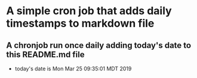 A simple cron job that adds daily timestamps to markdown file
============================================================
## A chronjob run once daily adding today's date to this README.md file
* today's date is Mon Mar 25 09:35:01 MDT 2019
